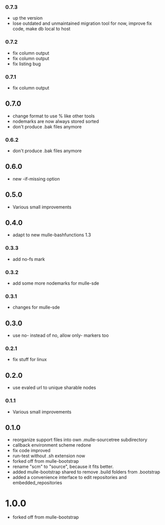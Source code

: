 ### 0.7.3

* up the version
* lose outdated and unmaintained migration tool for now, improve fix code, make db local to host

### 0.7.2

* fix column output
* fix column output
* fix listing bug

### 0.7.1

* fix column output


## 0.7.0

* change format to use % like other tools
* nodemarks are now always stored sorted
* don't produce .bak files anymore


### 0.6.2

* don't produce .bak files anymore

## 0.6.0

* new -if-missing option


## 0.5.0

* Various small improvements


## 0.4.0

* adapt to new mulle-bashfunctions 1.3


### 0.3.3

* add no-fs mark

### 0.3.2

* add some more nodemarks for mulle-sde

### 0.3.1

* changes for mulle-sde

## 0.3.0

* use no- instead of no, allow only- markers too


### 0.2.1

* fix stuff for linux

## 0.2.0

* use evaled url to unique sharable nodes


### 0.1.1

* Various small improvements

## 0.1.0

* reorganize support files into own .mulle-sourcetree subdirectory
* callback environment scheme redone
* fix code improved
* run-test without .sh extension now
* forked off from mulle-bootstrap
* rename "scm" to "source", because it fits better.
* added mulle-bootstrap shared to remove .build folders from .bootstrap
* added a convenience interface to edit repositories and embedded_repositories


# 1.0.0

* forked off from mulle-bootstrap
